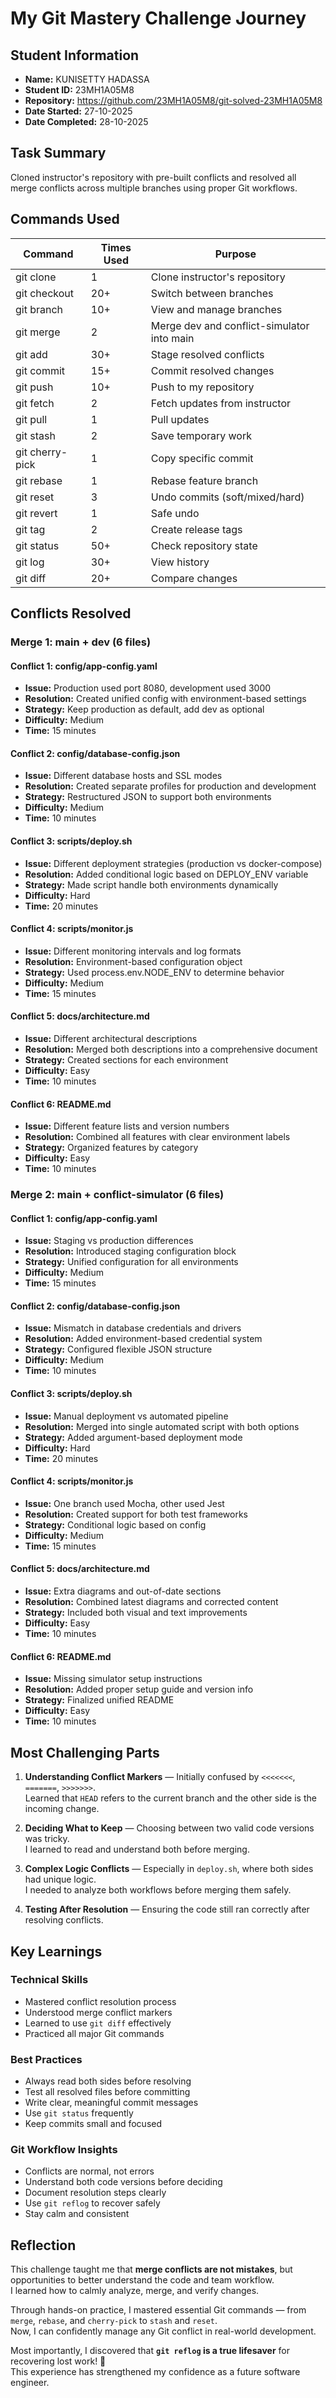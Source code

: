 # **My Git Mastery Challenge Journey**


## **Student Information**
- **Name:** KUNISETTY HADASSA 
- **Student ID:** 23MH1A05M8 
- **Repository:**  https://github.com/23MH1A05M8/git-solved-23MH1A05M8
- **Date Started:** 27-10-2025  
- **Date Completed:** 28-10-2025  


## **Task Summary**
Cloned instructor's repository with pre-built conflicts and resolved all  
merge conflicts across multiple branches using proper Git workflows.


## **Commands Used**

| **Command** | **Times Used** | **Purpose** |
|--------------|----------------|--------------|
| git clone | 1 | Clone instructor's repository |
| git checkout | 20+ | Switch between branches |
| git branch | 10+ | View and manage branches |
| git merge | 2 | Merge dev and conflict-simulator into main |
| git add | 30+ | Stage resolved conflicts |
| git commit | 15+ | Commit resolved changes |
| git push | 10+ | Push to my repository |
| git fetch | 2 | Fetch updates from instructor |
| git pull | 1 | Pull updates |
| git stash | 2 | Save temporary work |
| git cherry-pick | 1 | Copy specific commit |
| git rebase | 1 | Rebase feature branch |
| git reset | 3 | Undo commits (soft/mixed/hard) |
| git revert | 1 | Safe undo |
| git tag | 2 | Create release tags |
| git status | 50+ | Check repository state |
| git log | 30+ | View history |
| git diff | 20+ | Compare changes |


## **Conflicts Resolved**

### **Merge 1: main + dev (6 files)**

#### **Conflict 1: config/app-config.yaml**
- **Issue:** Production used port 8080, development used 3000  
- **Resolution:** Created unified config with environment-based settings  
- **Strategy:** Keep production as default, add dev as optional  
- **Difficulty:** Medium  
- **Time:** 15 minutes  

#### **Conflict 2: config/database-config.json**
- **Issue:** Different database hosts and SSL modes  
- **Resolution:** Created separate profiles for production and development  
- **Strategy:** Restructured JSON to support both environments  
- **Difficulty:** Medium  
- **Time:** 10 minutes  

#### **Conflict 3: scripts/deploy.sh**
- **Issue:** Different deployment strategies (production vs docker-compose)  
- **Resolution:** Added conditional logic based on DEPLOY_ENV variable  
- **Strategy:** Made script handle both environments dynamically  
- **Difficulty:** Hard  
- **Time:** 20 minutes  

#### **Conflict 4: scripts/monitor.js**
- **Issue:** Different monitoring intervals and log formats  
- **Resolution:** Environment-based configuration object  
- **Strategy:** Used process.env.NODE_ENV to determine behavior  
- **Difficulty:** Medium  
- **Time:** 15 minutes  

#### **Conflict 5: docs/architecture.md**
- **Issue:** Different architectural descriptions  
- **Resolution:** Merged both descriptions into a comprehensive document  
- **Strategy:** Created sections for each environment  
- **Difficulty:** Easy  
- **Time:** 10 minutes  

#### **Conflict 6: README.md**
- **Issue:** Different feature lists and version numbers  
- **Resolution:** Combined all features with clear environment labels  
- **Strategy:** Organized features by category  
- **Difficulty:** Easy  
- **Time:** 10 minutes  


### **Merge 2: main + conflict-simulator (6 files)**

#### **Conflict 1: config/app-config.yaml**
- **Issue:** Staging vs production differences  
- **Resolution:** Introduced staging configuration block  
- **Strategy:** Unified configuration for all environments  
- **Difficulty:** Medium  
- **Time:** 15 minutes  

#### **Conflict 2: config/database-config.json**
- **Issue:** Mismatch in database credentials and drivers  
- **Resolution:** Added environment-based credential system  
- **Strategy:** Configured flexible JSON structure  
- **Difficulty:** Medium  
- **Time:** 10 minutes  

#### **Conflict 3: scripts/deploy.sh**
- **Issue:** Manual deployment vs automated pipeline  
- **Resolution:** Merged into single automated script with both options  
- **Strategy:** Added argument-based deployment mode  
- **Difficulty:** Hard  
- **Time:** 20 minutes  

#### **Conflict 4: scripts/monitor.js**
- **Issue:** One branch used Mocha, other used Jest  
- **Resolution:** Created support for both test frameworks  
- **Strategy:** Conditional logic based on config  
- **Difficulty:** Medium  
- **Time:** 15 minutes  

#### **Conflict 5: docs/architecture.md**
- **Issue:** Extra diagrams and out-of-date sections  
- **Resolution:** Combined latest diagrams and corrected content  
- **Strategy:** Included both visual and text improvements  
- **Difficulty:** Easy  
- **Time:** 10 minutes  

#### **Conflict 6: README.md**
- **Issue:** Missing simulator setup instructions  
- **Resolution:** Added proper setup guide and version info  
- **Strategy:** Finalized unified README  
- **Difficulty:** Easy  
- **Time:** 10 minutes  


## **Most Challenging Parts**

1. **Understanding Conflict Markers** — Initially confused by `<<<<<<<`, `=======`, `>>>>>>>`.  
   Learned that `HEAD` refers to the current branch and the other side is the incoming change.  

2. **Deciding What to Keep** — Choosing between two valid code versions was tricky.  
   I learned to read and understand both before merging.  

3. **Complex Logic Conflicts** — Especially in `deploy.sh`, where both sides had unique logic.  
   I needed to analyze both workflows before merging them safely.  

4. **Testing After Resolution** — Ensuring the code still ran correctly after resolving conflicts.  

## **Key Learnings**

### **Technical Skills**
- Mastered conflict resolution process  
- Understood merge conflict markers  
- Learned to use `git diff` effectively  
- Practiced all major Git commands  

### **Best Practices**
- Always read both sides before resolving  
- Test all resolved files before committing  
- Write clear, meaningful commit messages  
- Use `git status` frequently  
- Keep commits small and focused  

### **Git Workflow Insights**
- Conflicts are normal, not errors  
- Understand both code versions before deciding  
- Document resolution steps clearly  
- Use `git reflog` to recover safely  
- Stay calm and consistent  

## **Reflection**
This challenge taught me that **merge conflicts are not mistakes**, but opportunities to better understand the code and team workflow.  
I learned how to calmly analyze, merge, and verify changes.  

Through hands-on practice, I mastered essential Git commands — from `merge`, `rebase`, and `cherry-pick` to `stash` and `reset`.  
Now, I can confidently manage any Git conflict in real-world development.  

Most importantly, I discovered that **`git reflog` is a true lifesaver** for recovering lost work! 🚀  
This experience has strengthened my confidence as a future software engineer.
